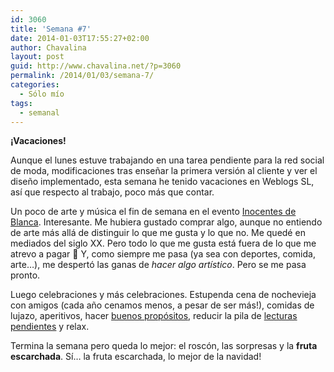 ```yaml
---
id: 3060
title: 'Semana #7'
date: 2014-01-03T17:55:27+02:00
author: Chavalina
layout: post
guid: http://www.chavalina.net/?p=3060
permalink: /2014/01/03/semana-7/
categories:
  - Sólo mío
tags:
  - semanal
---
```

**¡Vacaciones!**

Aunque el lunes estuve trabajando en una tarea pendiente para la red social de moda, modificaciones tras enseñar la primera versión al cliente y ver el diseño implementado, esta semana he tenido vacaciones en Weblogs SL, así que respecto al trabajo, poco más que contar.



Un poco de arte y música el fin de semana en el evento [Inocentes de Blanca](http://www.sonbuenos.com/blanca/). Interesante. Me hubiera gustado comprar algo, aunque no entiendo de arte más allá de distinguir lo que me gusta y lo que no. Me quedé en mediados del siglo XX. Pero todo lo que me gusta está fuera de lo que me atrevo a pagar 🙂 Y, como siempre me pasa (ya sea con deportes, comida, arte&#8230;), me despertó las ganas de _hacer algo artístico_. Pero se me pasa pronto.

Luego celebraciones y más celebraciones. Estupenda cena de nochevieja con amigos (cada año cenamos menos, a pesar de ser más!), comidas de lujazo, aperitivos, hacer [buenos propósitos](http://www.chavalina.net/2014/01/01/2014/), reducir la pila de [lecturas pendientes](https://readability.com/chavalina/reading-list) y relax.



Termina la semana pero queda lo mejor: el roscón, las sorpresas y la **fruta escarchada**. Sí&#8230; la fruta escarchada, lo mejor de la navidad!